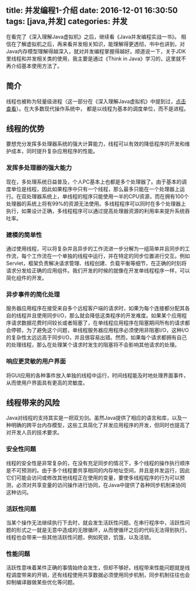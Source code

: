 title: 并发编程1-介绍
date: 2016-12-01 16:30:50
tags: [java,并发]
categories: 并发
---

在看完了《深入理解Java虚拟机》之后，继续看《Java并发编程实战一书》。
相信在了解虚拟机之后，再来看并发相关知识，能理解得更透彻，书中也讲到，对Java内存模型理解得越深入，就对并发编程掌握得越好。顺道说一下，关于JDK里线程和并发相关类的使用，我主要是通过《Think in Java》学习的，这里就不再介绍基本使用方法了。

## 简介
线程也被称为轻量级进程（这一部分在《深入理解Java虚拟机》中提到过，[点击查看](http://sail-y.github.io/2016/11/25/JVM11/#线程的实现)）。在大多数现代操作系统中， 都是以线程为基本的调度单位，而不是进程。


## 线程的优势
要想充分发挥多处理器系统的强大计算能力，线程可以有效的降低程序的开发和维护成本，同时提升复杂应用程序的性能。
<!--more-->
### 发挥多处理器的强大能力
现在，多处理系统日益普及，个人PC基本上也都是多个处理器了。由于基本的调度单位是线程，因此如果程序中只有一个线程，那么最多只能在一个处理器上运行。在双处理器系统上，单线程的程序只能使用一半的CPU资源，而在拥有100个处理器的系统上将有99%的资源无法使用。多线程程序可以同时在多个处理器上执行，如果设计正确，多线程程序可以通过提高处理器资源的利用率来提升系统吞吐率。

### 建模的简单性
通过使用线程，可以将复杂并且异步的工作流进一步分解为一组简单并且同步的工作流，每个工作流在一个单独的线程中运行，并在特定的同步位置进行交互。例如Servlet，框架负责解决请求管理、线程创建、负载平衡等细节，在正确的时刻将请求分发给正确的应用组件。我们开发的时候的就像在开发单线程程序一样，可以简化组件的开发。

### 异步事件的简化处理
服务器应用程序在接受来自多个远程客户端的请求时，如果为每个连接都分配其各自的线程并且使用同步I/O，那么就会降低这类程序的开发难度。如果某个应用程序请求数据花费时间较长或者阻塞了，在单线程应用程序在阻塞期间所有的请求都会停顿，为了避免这个问题，单线程服务器应用程序必须使用非阻塞I/O，这种I/O的复杂性太远远高于同步I/O，并且很容易出错。然而，如果每个请求都拥有自己的处理线程，那么在处理某个请求时发生的阻塞将不会影响其他请求的处理。

### 响应更灵敏的用户界面
将GUI应用的各种事件放入单独的线程中运行，时间线程能及时地处理界面事件，从而使用户界面具有更高的灵敏度。

## 线程带来的风险

Java对线程的支持其实是一把双刃剑。虽然Java提供了相应的语言和库，以及一种明确的跨平台内存模型，这些工具简化了并发应用程序的开发，但同时也提高了对开发人员的技术要求。

### 安全性问题
线程的安全性是非常复杂的，在没有充足同步的情况下，多个线程的操作执行顺序是不可预测的。由于多个线程要共享相同的内存地址空间，并且是并发运行，因此它们可能会访问或修改其他线程正在使用的变量，要使多线程程序的行为可以预测，必须对共享变量的访问操作进行协同，在Java中提供了各种同步机制来协同这种访问。

### 活跃性问题
当某个操作无法继续执行下去时，就会发生活跃性问题。在串行程序中，活跃性问题的形式之一就是无意中造成的无限循环，从而使循环之后的代码无法得到执行。线程也会带来一些其他活跃性问题，例如死锁，饥饿，以及活锁。

### 性能问题
活跃性意味着某件正确的事情始终会发生，但却不够好。线程带来性能问题就是线程调度带来的开销，还有线程使用共享数据必须使用同步机制，同步机制往往也会抑制编译器做某些优化等问题。


